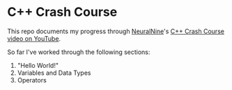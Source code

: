 # C++ Crash Course

This repo documents my progress through [NeuralNine](https://www.neuralnine.com/)'s [C++ Crash Course video on YouTube](https://youtu.be/P2jVybFyh3A).

So far I've worked through the following sections:
1. "Hello World!"
2. Variables and Data Types
3. Operators